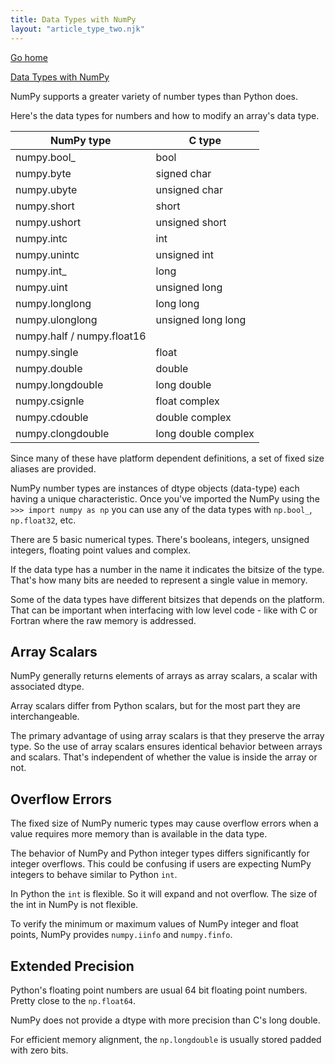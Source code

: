```yaml
---
title: Data Types with NumPy
layout: "article_type_two.njk"
---
```

[Go home](/index.html)

[Data Types with NumPy](https://numpy.org/doc/stable/user/basics.types.html)

NumPy supports a greater variety of number types than Python does. 

Here's the data types for numbers and how to modify an array's data type.

| NumPy type | C type | 
|------------|--------|
| numpy.bool_ | bool |
| numpy.byte | signed char |
| numpy.ubyte | unsigned char |
| numpy.short | short |
|numpy.ushort | unsigned short |
| numpy.intc | int |
| numpy.unintc | unsigned int |
| numpy.int_ | long |
| numpy.uint | unsigned long |
| numpy.longlong | long long |
| numpy.ulonglong | unsigned long long |
| numpy.half / numpy.float16 | |
| numpy.single | float |
| numpy.double | double |
| numpy.longdouble | long double |
| numpy.csignle | float complex |
| numpy.cdouble | double complex |
| numpy.clongdouble | long double complex |

Since many of these have platform dependent definitions, a set of fixed size aliases are provided.

NumPy number types are instances of dtype objects (data-type) each having a unique characteristic. Once you've imported the NumPy using the `>>> import numpy as np` you can use any of the data types with `np.bool_`, `np.float32`, etc.

There are 5 basic numerical types. There's booleans, integers, unsigned integers, floating point values and complex.

If the data type has a number in the name it indicates the bitsize of the type. That's how many bits are needed to represent a single value in memory.

Some of the data types have different bitsizes that depends on the platform. That can be important when interfacing with low level code - like with C or Fortran where the raw memory is addressed.

## Array Scalars

NumPy generally returns elements of arrays as array scalars, a scalar with associated dtype.

Array scalars differ from Python scalars, but for the most part they are interchangeable.

The primary advantage of using array scalars is that they preserve the array type. So the use of array scalars ensures identical behavior between arrays and scalars. That's independent of whether the value is inside the array or not.

## Overflow Errors

The fixed size of NumPy numeric types may cause overflow errors when a value requires more memory than is available in the data type.

The behavior of NumPy and Python integer types differs significantly for integer overflows. This could be confusing if users are expecting NumPy integers to behave similar to Python `int`.

In Python the `int` is flexible. So it will expand and not overflow. The size of the int in NumPy is not flexible.

To verify the minimum or maximum values of NumPy integer and float points, NumPy provides `numpy.iinfo` and `numpy.finfo`.

## Extended Precision

Python's floating point numbers are usual 64 bit floating point numbers. Pretty close to the `np.float64`.

NumPy does not provide a dtype with more precision than C's long double.

For efficient memory alignment, the `np.longdouble` is usually stored padded with zero bits.